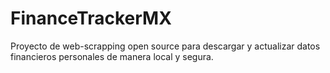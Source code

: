 # FinanceTrackerMX
Proyecto de web-scrapping open source para descargar y actualizar datos financieros personales de manera local y segura.
